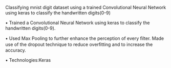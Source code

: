 Classifying mnist digit dataset using a trained Convolutional Neural Network using keras to classify the handwritten digits(0-9)

 •	Trained a Convolutional Neural Network using keras to classify the handwritten digits(0-9).
 
  •	Used Max Pooling to further enhance the perception of every ﬁlter. Made use of the dropout technique to reduce overﬁtting and to increase the accuracy.
  
  •	Technologies:Keras

